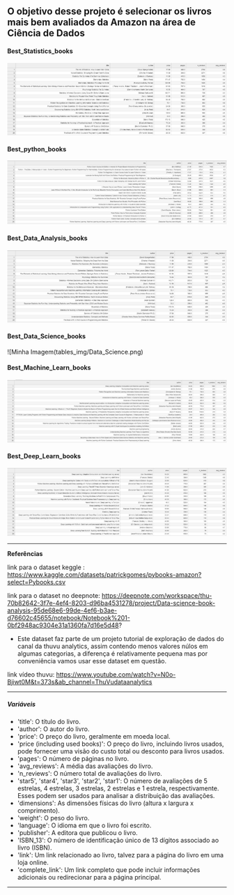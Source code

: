 
##  **O objetivo desse projeto é selecionar os livros mais bem avaliados da Amazon na área de Ciência de Dados** 

#### Best_Statistics_books
![Minha Imagem](tables_img/Statistics.png)

#### Best_python_books
![Minha Imagem](tables_img/python.png)

#### Best_Data_Analysis_books
![Minha Imagem](tables_img/Data_Analysis.png)

#### Best_Data_Science_books
![Minha Imagem(tables_img/Data_Science.png)

#### Best_Machine_Learn_books
![Minha Imagem](tables_img/Machine_Learn.png)

#### Best_Deep_Learn_books
![Minha Imagem](tables_img/Deep_Learn.png)

---

**Referências**

link para o dataset keggle : https://www.kaggle.com/datasets/patrickgomes/pybooks-amazon?select=Pybooks.csv

link para o dataset no deepnote: https://deepnote.com/workspace/thu-70b82642-3f7e-4ef4-8203-d96ba4531278/project/Data-science-book-analysis-95de68e6-99de-4ef6-b3ae-d76602c45655/notebook/Notebook%201-0bf2948ac9304e31a1360fa7d16e5d48?

- Este dataset faz parte de um projeto tutorial de exploração de dados do canal da thuvu analytics, assim contendo menos valores núlos em algumas categorias, a diferença é relativamente pequena mas por conveniência vamos usar esse dataset em questão.

link vídeo thuvu: https://www.youtube.com/watch?v=N0o-Bjiwt0M&t=373s&ab_channel=ThuVudataanalytics

---

##### Variáveis

- 'title': O título do livro.
- 'author': O autor do livro.
- 'price': O preço do livro, geralmente em moeda local.
- 'price (including used books)': O preço do livro, incluindo livros usados, pode fornecer uma visão do custo total ou desconto para livros usados.
- 'pages': O número de páginas no livro.
- 'avg_reviews': A média das avaliações do livro.
- 'n_reviews': O número total de avaliações do livro.
- 'star5', 'star4', 'star3', 'star2', 'star1': O número de avaliações de 5 estrelas, 4 estrelas, 3 estrelas, 2 estrelas e 1 estrela, respectivamente. Esses podem ser usados para analisar a distribuição das avaliações.
- 'dimensions': As dimensões físicas do livro (altura x largura x comprimento).
- 'weight': O peso do livro.
- 'language': O idioma em que o livro foi escrito.
- 'publisher': A editora que publicou o livro.
- 'ISBN_13': O número de identificação único de 13 dígitos associado ao livro (ISBN).
- 'link': Um link relacionado ao livro, talvez para a página do livro em uma loja online.
- 'complete_link': Um link completo que pode incluir informações adicionais ou redirecionar para a página principal.

---



